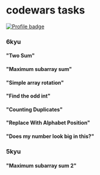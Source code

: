 # codewars tasks

[![Profile badge](https://www.codewars.com/users/RomanKostyrin/badges/large)](https://www.codewars.com/users/RomanKostyrin)

### 6kyu

#### "Two Sum"

#### "Maximum subarray sum"

#### "Simple array rotation"

#### "Find the odd int"

#### "Counting Duplicates"

#### "Replace With Alphabet Position"

#### "Does my number look big in this?"

### 5kyu

#### "Maximum subarray sum 2"
